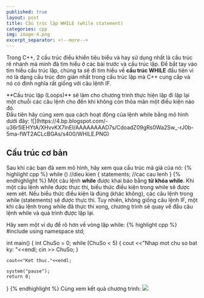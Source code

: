 ```yaml
---
published: true
layout: post
title: Cấu trúc lặp WHILE (while statement)
categories: cpp
img: image-4.png
excerpt_separator: <!--more-->
---
```

Trong C++, 2 cấu trúc điều khiển tiêu biểu và hay sử dụng nhất là cấu trúc rẽ nhánh mà mình đã tìm hiểu ở các bài trước và cấu trúc lặp. Để bắt tay vào tìm hiểu cấu trúc lặp, chúng ta sẽ đi tìm hiểu về **cấu trúc WHILE** đầu tiên vì nó là dạng cấu trúc đơn giản nhất trong cấu trúc lặp mà C++ cung cấp và nó có định nghĩa rất giống với câu lệnh IF.
<div class="alert alert-info">
**Cấu trúc lặp (Loops)** sẽ làm cho chương trình thực hiện lặp đi lặp lại một chuỗi các câu lệnh cho đến khi không còn thỏa mãn một điều kiện nào đó.
</div>
Đầu tiên hãy cùng xem qua cách hoạt động của lệnh while bằng mô hình dưới đây:
![](https://4.bp.blogspot.com/-u36r5lEHYtA/XHvvKX7lnEI/AAAAAAAAD7s/CdoadZ09gRs0Wa2Sw_-rJ0b-5ma-fWT2ACLcBGAs/s400/WHILE.PNG)

## Cấu trúc cơ bản
Sau khi các bạn đã xem mô hình, hãy xem qua cấu trúc mã giả của nó:
{% highlight cpp %}
while (<expression>) //dieu kien
{
    statements; //cac cau lenh
}
{% endhighlight %}
Một câu lệnh **while** được khai báo bằng **từ khóa while**. Khi một câu lệnh while được thực thi, biểu thức điều kiện trong while sẽ được xem xét. Nếu biểu thức điều kiện là đúng (khác không), các câu lệnh trong while (statements) sẽ được thực thi. Tuy nhiên, không giống câu lệnh IF, một khi câu lệnh trong while đã thực thi xong, chương trình sẽ quay về đầu câu lệnh while và quá trình được lặp lại.

Hãy xem một ví dụ để rõ hơn về vòng lặp while:
{% highlight cpp %}
#include<iostream>
using namespace std;

int main()
{
	int ChuSo = 0;
	while (ChuSo < 5)
	{
		cout <<"Nhap mot chu so bat ky: "<<endl;
		cin >> ChuSo;
	}	
	
	cout<<"Ket thuc."<<endl;
	
	system("pause");
	return 0;
}
{% endhighlight %}
Cùng xem kết quả chương trình:
![](https://3.bp.blogspot.com/-SBqzItebP9o/XHwBDNhHPtI/AAAAAAAAD8c/U1ZWtafCEqck44CrlzowjZzQwTyNMIYmgCLcBGAs/s1600/WHILE1.PNG)